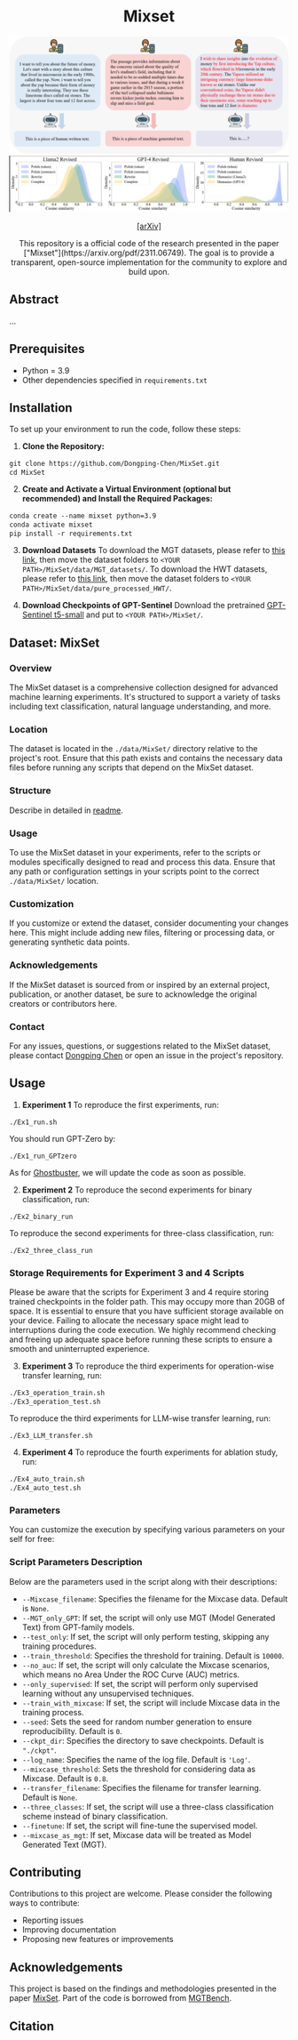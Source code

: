 <div align="center">
<h1>Mixset</h1>

<img src="figures/outline.jpg">
<img src="figures/self_bleu.jpg">
<p align="center">
<a href="https://arxiv.org/pdf/2311.06749" target='_blank'>[arXiv]</a>
</p>
This repository is a official code of the research presented in the paper ["Mixset"](https://arxiv.org/pdf/2311.06749). The goal is to provide a transparent, open-source implementation for the community to explore and build upon.
</div>


## Abstract
...

## Prerequisites

- Python = 3.9
- Other dependencies specified in `requirements.txt`

## Installation

To set up your environment to run the code, follow these steps:

1. **Clone the Repository:**

```shell
git clone https://github.com/Dongping-Chen/MixSet.git
cd MixSet
```

2. **Create and Activate a Virtual Environment (optional but recommended) and Install the Required Packages:**

```shell
conda create --name mixset python=3.9
conda activate mixset
pip install -r requirements.txt
```

3. **Download Datasets**
To download the MGT datasets, please refer to [this link](https://1drv.ms/u/s!AivM2GUMbPYyjkgx6us826N6_j2P?e=yriuqR), then move the dataset folders to `<YOUR PATH>/MixSet/data/MGT_datasets/`.
To download the HWT datasets, please refer to [this link](https://1drv.ms/u/s!AivM2GUMbPYyjkl-aRs1m_l5X9kW?e=xu2QjU), then move the dataset folders to `<YOUR PATH>/MixSet/data/pure_processed_HWT/`.

4. **Download Checkpoints of GPT-Sentinel**
Download the pretrained [GPT-Sentinel t5-small](https://1drv.ms/u/s!AivM2GUMbPYyjkqfT_3Ri-fpnifX?e=eqG1t7) and put to `<YOUR PATH>/MixSet/`.

## Dataset: MixSet

### Overview
The MixSet dataset is a comprehensive collection designed for advanced machine learning experiments. It's structured to support a variety of tasks including text classification, natural language understanding, and more.

### Location
The dataset is located in the `./data/MixSet/` directory relative to the project's root. Ensure that this path exists and contains the necessary data files before running any scripts that depend on the MixSet dataset.

### Structure
Describe in detailed in [readme](https://github.com/Dongping-Chen/MixSet/tree/main/data/MixSet).

### Usage
To use the MixSet dataset in your experiments, refer to the scripts or modules specifically designed to read and process this data. Ensure that any path or configuration settings in your scripts point to the correct `./data/MixSet/` location.

### Customization
If you customize or extend the dataset, consider documenting your changes here. This might include adding new files, filtering or processing data, or generating synthetic data points.

### Acknowledgements
If the MixSet dataset is sourced from or inspired by an external project, publication, or another dataset, be sure to acknowledge the original creators or contributors here.

### Contact
For any issues, questions, or suggestions related to the MixSet dataset, please contact [Dongping Chen](mailto:cdp_0612@163.com) or open an issue in the project's repository.

## Usage

1. **Experiment 1**
To reproduce the first experiments, run:
```shell
./Ex1_run.sh
```
You should run GPT-Zero by:
```shell
./Ex1_run_GPTzero
```
As for [Ghostbuster](https://github.com/vivek3141/ghostbuster), we will update the code as soon as possible.

2. **Experiment 2**
To reproduce the second experiments for binary classification, run:
```shell
./Ex2_binary_run
```
To reproduce the second experiments for three-class classification, run:
```shell
./Ex2_three_class_run
```
### Storage Requirements for Experiment 3 and 4 Scripts

Please be aware that the scripts for Experiment 3 and 4 require storing trained checkpoints in the folder path. This may occupy more than 20GB of space. It is essential to ensure that you have sufficient storage available on your device. Failing to allocate the necessary space might lead to interruptions during the code execution. We highly recommend checking and freeing up adequate space before running these scripts to ensure a smooth and uninterrupted experience.

3. **Experiment 3**
To reproduce the third experiments for operation-wise transfer learning, run:
```shell
./Ex3_operation_train.sh
./Ex3_operation_test.sh
```
To reproduce the third experiments for LLM-wise transfer learning, run:
```shell
./Ex3_LLM_transfer.sh
```

4. **Experiment 4**
To reproduce the fourth experiments for ablation study, run:
```shell
./Ex4_auto_train.sh
./Ex4_auto_test.sh
```
### Parameters

You can customize the execution by specifying various parameters on your self for free:

### Script Parameters Description

Below are the parameters used in the script along with their descriptions:

- `--Mixcase_filename`: Specifies the filename for the Mixcase data. Default is `None`.
- `--MGT_only_GPT`: If set, the script will only use MGT (Model Generated Text) from GPT-family models.
- `--test_only`: If set, the script will only perform testing, skipping any training procedures.
- `--train_threshold`: Specifies the threshold for training. Default is `10000`.
- `--no_auc`: If set, the script will only calculate the Mixcase scenarios, which means no Area Under the ROC Curve (AUC) metrics.
- `--only_supervised`: If set, the script will perform only supervised learning without any unsupervised techniques.
- `--train_with_mixcase`: If set, the script will include Mixcase data in the training process.
- `--seed`: Sets the seed for random number generation to ensure reproducibility. Default is `0`.
- `--ckpt_dir`: Specifies the directory to save checkpoints. Default is `"./ckpt"`.
- `--log_name`: Specifies the name of the log file. Default is `'Log'`.
- `--mixcase_threshold`: Sets the threshold for considering data as Mixcase. Default is `0.8`.
- `--transfer_filename`: Specifies the filename for transfer learning. Default is `None`.
- `--three_classes`: If set, the script will use a three-class classification scheme instead of binary classification.
- `--finetune`: If set, the script will fine-tune the supervised model.
- `--mixcase_as_mgt`: If set, Mixcase data will be treated as Model Generated Text (MGT).


## Contributing

Contributions to this project are welcome. Please consider the following ways to contribute:

- Reporting issues
- Improving documentation
- Proposing new features or improvements

## Acknowledgements

This project is based on the findings and methodologies presented in the paper [MixSet](https://arxiv.org/pdf/2311.06749). Part of the code is borrowed from [MGTBench](https://github.com/xinleihe/MGTBench).

## Citation

```

```